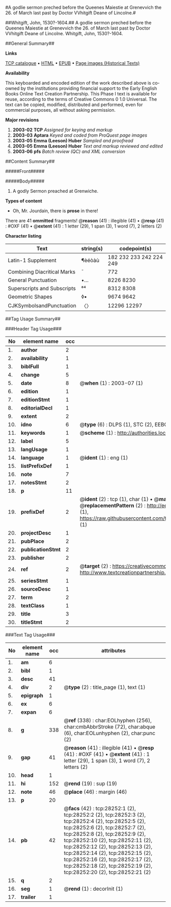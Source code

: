 #A godlie sermon preched before the Queenes Maiestie at Grenevvich the 26. of March last past by Doctor VVhitgift Deane of Lincolne.#

##Whitgift, John, 1530?-1604.##
A godlie sermon preched before the Queenes Maiestie at Grenevvich the 26. of March last past by Doctor VVhitgift Deane of Lincolne.
Whitgift, John, 1530?-1604.

##General Summary##

**Links**

[TCP catalogue](http://www.ota.ox.ac.uk/tcp/)  • 
[HTML](http://tei.it.ox.ac.uk/tcp/Texts-HTML/free/A15/A15131.html)  • 
[EPUB](http://tei.it.ox.ac.uk/tcp/Texts-EPUB/free/A15/A15131.epub) • 
[Page images (Historical Texts)](https://data.historicaltexts.jisc.ac.uk/view?pubId=eebo-33143134e&pageId=eebo-33143134e-28252-1)

**Availability**

This keyboarded and encoded edition of the
	       work described above is co-owned by the institutions
	       providing financial support to the Early English Books
	       Online Text Creation Partnership. This Phase I text is
	       available for reuse, according to the terms of Creative
	       Commons 0 1.0 Universal. The text can be copied,
	       modified, distributed and performed, even for
	       commercial purposes, all without asking permission.

**Major revisions**

1. __2003-02__ __TCP__ *Assigned for keying and markup*
1. __2003-03__ __Aptara__ *Keyed and coded from ProQuest page images*
1. __2003-05__ __Emma (Leeson) Huber__ *Sampled and proofread*
1. __2003-05__ __Emma (Leeson) Huber__ *Text and markup reviewed and edited*
1. __2003-06__ __pfs__ *Batch review (QC) and XML conversion*

##Content Summary##

#####Front#####

#####Body#####

1. A godly Sermon preached
at Grenwiche.

**Types of content**

  * Oh, Mr. Jourdain, there is **prose** in there!

There are 41 **ommitted** fragments! 
 @__reason__ (41) : illegible (41)  •  @__resp__ (41) : #OXF (41)  •  @__extent__ (41) : 1 letter (29), 1 span (3), 1 word (7), 2 letters (2)

**Character listing**


|Text|string(s)|codepoint(s)|
|---|---|---|
|Latin-1 Supplement|¶èéòàù|182 232 233 242 224 249|
|Combining             Diacritical Marks|̄|772|
|General Punctuation|•…|8226 8230|
|Superscripts             and Subscripts|⁸⁴|8312 8308|
|Geometric Shapes|◊▪|9674 9642|
|CJKSymbolsandPunctuation|〈〉|12296 12297|

##Tag Usage Summary##

###Header Tag Usage###

|No|element name|occ|attributes|
|---|---|---|---|
|1.|__author__|2||
|2.|__availability__|1||
|3.|__biblFull__|1||
|4.|__change__|5||
|5.|__date__|8| @__when__ (1) : 2003-07 (1)|
|6.|__edition__|1||
|7.|__editionStmt__|1||
|8.|__editorialDecl__|1||
|9.|__extent__|2||
|10.|__idno__|6| @__type__ (6) : DLPS (1), STC (2), EEBO-CITATION (1), OCLC (1), VID (1)|
|11.|__keywords__|1| @__scheme__ (1) : http://authorities.loc.gov/ (1)|
|12.|__label__|5||
|13.|__langUsage__|1||
|14.|__language__|1| @__ident__ (1) : eng (1)|
|15.|__listPrefixDef__|1||
|16.|__note__|7||
|17.|__notesStmt__|2||
|18.|__p__|11||
|19.|__prefixDef__|2| @__ident__ (2) : tcp (1), char (1)  •  @__matchPattern__ (2) : ([0-9\-]+):([0-9IVX]+) (1), (.+) (1)  •  @__replacementPattern__ (2) : http://eebo.chadwyck.com/downloadtiff?vid=$1&page=$2 (1), https://raw.githubusercontent.com/textcreationpartnership/Texts/master/tcpchars.xml#$1 (1)|
|20.|__projectDesc__|1||
|21.|__pubPlace__|2||
|22.|__publicationStmt__|2||
|23.|__publisher__|2||
|24.|__ref__|2| @__target__ (2) : https://creativecommons.org/publicdomain/zero/1.0/ (1), http://www.textcreationpartnership.org/docs/. (1)|
|25.|__seriesStmt__|1||
|26.|__sourceDesc__|1||
|27.|__term__|2||
|28.|__textClass__|1||
|29.|__title__|3||
|30.|__titleStmt__|2||


###Text Tag Usage###

|No|element name|occ|attributes|
|---|---|---|---|
|1.|__am__|6||
|2.|__bibl__|1||
|3.|__desc__|41||
|4.|__div__|2| @__type__ (2) : title_page (1), text (1)|
|5.|__epigraph__|1||
|6.|__ex__|6||
|7.|__expan__|6||
|8.|__g__|338| @__ref__ (338) : char:EOLhyphen (256), char:cmbAbbrStroke (72), char:abque (6), char:EOLunhyphen (2), char:punc (2)|
|9.|__gap__|41| @__reason__ (41) : illegible (41)  •  @__resp__ (41) : #OXF (41)  •  @__extent__ (41) : 1 letter (29), 1 span (3), 1 word (7), 2 letters (2)|
|10.|__head__|1||
|11.|__hi__|152| @__rend__ (19) : sup (19)|
|12.|__note__|46| @__place__ (46) : margin (46)|
|13.|__p__|20||
|14.|__pb__|42| @__facs__ (42) : tcp:28252:1 (2), tcp:28252:2 (2), tcp:28252:3 (2), tcp:28252:4 (2), tcp:28252:5 (2), tcp:28252:6 (2), tcp:28252:7 (2), tcp:28252:8 (2), tcp:28252:9 (2), tcp:28252:10 (2), tcp:28252:11 (2), tcp:28252:12 (2), tcp:28252:13 (2), tcp:28252:14 (2), tcp:28252:15 (2), tcp:28252:16 (2), tcp:28252:17 (2), tcp:28252:18 (2), tcp:28252:19 (2), tcp:28252:20 (2), tcp:28252:21 (2)|
|15.|__q__|2||
|16.|__seg__|1| @__rend__ (1) : decorInit (1)|
|17.|__trailer__|1||
